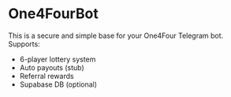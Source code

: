 # One4FourBot

This is a secure and simple base for your One4Four Telegram bot. Supports:
- 6-player lottery system
- Auto payouts (stub)
- Referral rewards
- Supabase DB (optional)
